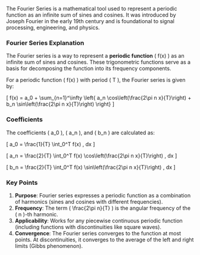 The Fourier Series is a mathematical tool used to represent a periodic function as an infinite sum of sines and cosines. It was introduced by Joseph Fourier in the early 19th century and is foundational to signal processing, engineering, and physics.

### Fourier Series Explanation

The Fourier series is a way to represent a **periodic function** \( f(x) \) as an infinite sum of sines and cosines. These trigonometric functions serve as a basis for decomposing the function into its frequency components.

For a periodic function \( f(x) \) with period \( T \), the Fourier series is given by:

\[
f(x) = a_0 + \sum_{n=1}^\infty \left{ a_n \cos\left(\frac{2\pi n x}{T}\right) + b_n \sin\left(\frac{2\pi n x}{T}\right) \right}
\]

### Coefficients
The coefficients \( a_0 \), \( a_n \), and \( b_n \) are calculated as:

\[
a_0 = \frac{1}{T} \int_0^T f(x) \, dx
\]

\[
a_n = \frac{2}{T} \int_0^T f(x) \cos\left(\frac{2\pi n x}{T}\right) \, dx
\]

\[
b_n = \frac{2}{T} \int_0^T f(x) \sin\left(\frac{2\pi n x}{T}\right) \, dx
\]

### Key Points
1. **Purpose**: Fourier series expresses a periodic function as a combination of harmonics (sines and cosines with different frequencies).
2. **Frequency**: The term \( \frac{2\pi n}{T} \) is the angular frequency of the \( n \)-th harmonic.
3. **Applicability**: Works for any piecewise continuous periodic function (including functions with discontinuities like square waves).
4. **Convergence**: The Fourier series converges to the function at most points. At discontinuities, it converges to the average of the left and right limits (Gibbs phenomenon).
